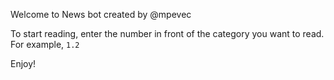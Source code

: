 Welcome to News bot created by @mpevec

To start reading, enter the number in front of the category you want to read.
For example, `1.2`

Enjoy!
